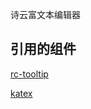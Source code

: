 诗云富文本编辑器

## 引用的组件

[rc-tooltip](https://github.com/react-component/tooltip)

[katex](https://github.com/KaTeX/KaTeX)